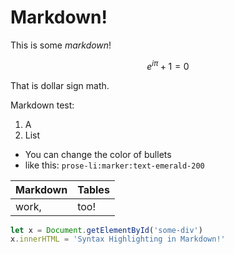 <script lang="ts">
	import { addSteps } from '$lib/addsteps';
	import Test from './Test.md'

	let classP = 'text-blue-400';

</script>


# Markdown!

<div use:addSteps={[{ steps: '1', classes: classP }]}>

This is some *markdown*!

$$e^{i \pi} + 1 = 0$$

That is dollar sign math.

</div>

<div use:addSteps={[{ steps: '2', classes: classP }]}>

Markdown test:

1. A
2. List

* You can change the color of bullets
* like this: `prose-li:marker:text-emerald-200`

| Markdown | Tables |
|----------|--------|
| work,    | too!   |

```javascript
let x = Document.getElementById('some-div')
x.innerHTML = 'Syntax Highlighting in Markdown!'
```

</div>